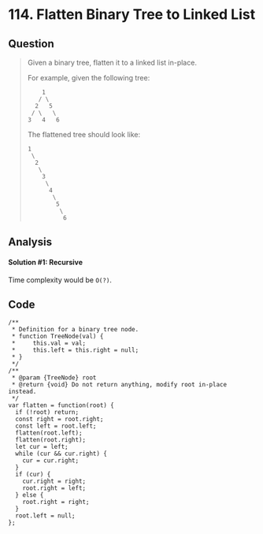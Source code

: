 # 114. Flatten Binary Tree to Linked List

## Question

> Given a binary tree, flatten it to a linked list in-place.
>
> For example, given the following tree:
>
> ```text
>     1
>    / \
>   2   5
>  / \   \
> 3   4   6
> ```
>
> The flattened tree should look like:
>
> ```text
> 1
>  \
>   2
>    \
>     3
>      \
>       4
>        \
>         5
>          \
>           6
> ```

## Analysis

#### Solution \#1: Recursive

Time complexity would be `O(?)`.

## Code

```text
/**
 * Definition for a binary tree node.
 * function TreeNode(val) {
 *     this.val = val;
 *     this.left = this.right = null;
 * }
 */
/**
 * @param {TreeNode} root
 * @return {void} Do not return anything, modify root in-place instead.
 */
var flatten = function(root) {
  if (!root) return;
  const right = root.right;
  const left = root.left;
  flatten(root.left);
  flatten(root.right);
  let cur = left;
  while (cur && cur.right) {
    cur = cur.right;
  }
  if (cur) {
    cur.right = right;
    root.right = left;
  } else {
    root.right = right;
  }
  root.left = null;
};
```


